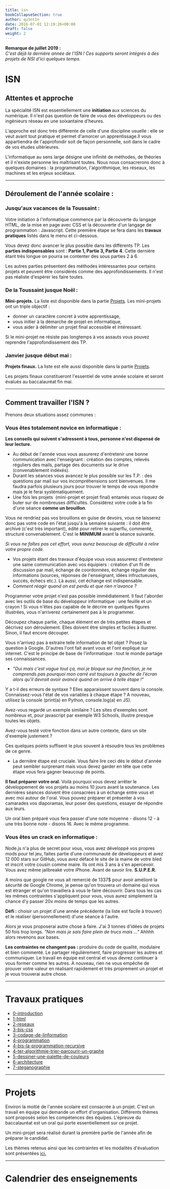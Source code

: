 ```yaml
---
title: isn
bookCollapseSection: true
author: qu3nt1n
date: 2016-07-01 12:19:26+00:00
draft: false
weight: 2
---
```


**Remarque de juillet 2019 :** <br>
_C'est déjà la dernière année de l'ISN ! Ces supports seront intégrés à des projets de NSI d'ici quelques temps._

# ISN

## Attentes et approche


La spécialité ISN est essentiellement une **initiation** aux sciences du numérique. Il n'est pas question de faire de vous des développeurs ou des ingénieurs réseau en une soixantaine d'heures.

L'approche est donc très différente de celle d'une discipline usuelle : elle se veut avant tout pratique et permet d'amorcer un apprentissage.Il vous appartiendra de l'approfondir soit de façon personnelle, soit dans le cadre de vos études ultérieures.

L'informatique au sens large désigne une infinité de méthodes, de théories et il n'existe personne les maîtrisant toutes. Nous nous consacrerons donc à quelques domaines : la programmation, l'algorithmique, les réseaux, les machines et les enjeux sociétaux.

---




## Déroulement de l'année scolaire :




### Jusqu'aux vacances de la Toussaint :


Votre initiation à l'informatique commence par la découverte du langage HTML, de la mise en page avec CSS et la découverte d'un langage de programmation : Javascript.
Cette première étape se fera dans les **travaux pratiques** listés dans le menu et ci-dessous.

Vous devez donc avancer le plus possible dans les différents TP.
Les **parties indispensables** sont : **Partie 1, Partie 3, Partie 4**. Cette dernière étant très longue on pourra se contenter des sous parties 2 à 6.

Les autres parties présentent des méthodes intéressantes pour certains projets et peuvent être considérés comme des approfondissements. Il n'est pas réaliste d'espérer les faire toutes.


### De la Toussaint jusque Noël :


**Mini-projets.** La liste est disponible dans la partie [Projets](http://qkzk.xyz/?page_id=45).
Les mini-projets ont un triple objectif :



* donner un caractère concret à votre apprentissage,
* vous initier à la démarche de projet en informatique,
* vous aider à délimiter un projet final accessible et intéressant.

Si le mini-projet ne résiste pas longtemps à vos assauts vous pouvez reprendre l'approfondissement des TP.


### Janvier jusque début mai :


**Projets finaux.** La liste est elle aussi disponible dans la partie [Projets](http://qkzk.xyz/?page_id=45).

Les projets finaux constitueront l'essentiel de votre année scolaire et seront évalués au baccalauréat fin mai.


---





## Comment travailler l'ISN ?


Prenons deux situations assez communes :


### **Vous êtes totalement novice en informatique :**


**Les conseils qui suivent s'adressent à tous, personne n'est dispensé de leur lecture.**



* Au début de l'année vous vous assurerez d'entretenir une bonne communication avec l'enseignant : création des comptes, relevés réguliers des mails, partage des documents sur le drive (convenablement indéxés).
* Durant les séances vous avancez le plus possible sur les T.P. : des questions par mail sur vos incompréhensions sont bienvenues. Il me faudra parfois plusieurs jours pour trouver le temps de vous répondre mais je le ferai systématiquement.
* Une fois les projets  (mini-projet et projet final) entamés vous risquez de buter sur de nombreuses difficultés. Considérez votre code à la fin d'une séance **comme un brouillon**.

Vous ne rendriez pas vos brouillons en guise de devoirs, vous ne laisserez donc pas votre code en l'état jusqu'à la semaine suivante : il doit être archivé (c'est très important), édité pour retirer le superflu, commenté, structuré convenablement. C'est le **MINIMUM** avant la séance suivante.

_Si vous ne faîtes pas cet effort, vous aurez beaucoup de difficulté à relire votre propre code._
* Vos projets étant des travaux d'équipe vous vous assurerez d'entretenir une saine communication avec vos équipiers : création d'un fil de discussion par mail, échange de coordonnées, échange régulier des informations (sources, réponses de l'enseignant, idées infructueuses, succès, échecs etc.). Là aussi, cet échange est indispensable.
* _Comment réagir quand on est perdu et que rien n'avance ?_

Programmer votre projet n'est pas possible immédiatement. Il faut l'aborder avec les outils de base du développeur informatique : une feuille et un crayon ! Si vous n'êtes pas capable de le décrire en quelques figures illustrées, vous n'arriverez certainement pas à le programmer.

Découpez chaque partie, chaque élément en de très petites étapes et décrivez son déroulement. Elles doivent être simples et faciles à illustrer. Sinon, il faut encore découper.

Vous n'arrivez pas à extraire telle information de tel objet ? Posez la question à Google. D'autres l'ont fait avant vous et l'ont expliqué sur internet. C'est le principe de base de l'informatique : tout le monde partage ses connaissances.

* _"Oui mais c'est vague tout ça, moi je bloque sur ma fonction, je ne comprends pas pourquoi mon carré est toujours à gauche de l'écran alors qu'il devrait avoir avancé quand on arrive à telle étape !"_

Y a t-il des erreurs de syntaxe ? Elles apparaissent souvent dans la console. Connaissez-vous l'état de vos variables à chaque étape ? A nouveau, utilisez la console (print(a) en Python, console.log(a) en JS).

Avez-vous regardé un exemple similaire ? Les sites d'exemples sont nombreux et, pour javascript par exemple W3 Schools, illustre presque toutes les objets.

Avez-vous testé votre fonction dans un autre contexte, dans un site d'exemple justement ?

Ces quelques points suffisent le plus souvent à résoudre tous les problèmes de ce genre.
* La dernière étape est cruciale. Vous faire lire ceci dès le début d'année peut sembler surprenant mais vous devez garder en tête que cette étape vous fera gagner beaucoup de points.

**Il faut préparer votre oral.** Voilà pourquoi vous devez arrêter le développement de vos projets au moins 10 jours avant la soutenance. Les dernières séances doivent être consacrées à un échange entre vous et avec moi autour de l'oral. Vous pouvez préparer et présenter à vos camarades vos diaporamas, leur poser des questions, essayer de répondre aux leurs.

Un oral bien préparé vous fera passer d'une note moyenne - disons 12 - à une très bonne note - disons 16. Avec le même programme.



### **Vous êtes un crack en informatique :**


Node.js n'a plus de secret pour vous, vous avez développé vos propres mods pour tel jeu, faites partie d'une communauté de développeurs et avez 12 000 stars sur GitHub, vous avez défacé le site de la mairie de votre bled et inscrit votre cousin comme maire. Ils ont mis 3 ans à s'en apercevoir. Vous avez même jailbreaké votre iPhone. Avant de savoir lire.
**S.U.P.E.R.**

A moins que google ne vous ait remercié de 1337$ pour avoir amélioré la sécurité de Google Chrome, je pense qu'on trouvera un domaine qui vous est étranger et qu'on travaillera à vous le faire découvrir.
Dans tous les cas les mêmes contraintes s'appliquent pour vous, vous aurez simplement la chance d'y passer 20x moins de temps que les autres.

**Défi :** choisir un projet d'une année précédente (la liste est facile à trouver) et le réaliser (personnellement) d'une séance à l'autre.

Alors je vous proposerai autre chose à faire. J'ai 3 tonnes d'idées de projets 50 fois trop longs.
_"Non mais je sais faire plein de trucs mais ..."_ Ahhhh alors revenons aux bases.

**Les contraintes ne changent pas :** produire du code de qualité, modulaire et bien commenté. Le partager régulièrement, faire progresser les autres et communiquer. Le travail en équipe est central et vous devrez continuer à vous former comme les autres.
A nouveau, rien ne vous empêche de prouver votre valeur en réalisant rapidement et très proprement un projet et je vous trouverai autre chose.


---





# Travaux pratiques




* [0-introduction](/docs/isn/isn-travaux-pratiques/0-introduction)
* [1-html](/docs/isn/isn-travaux-pratiques/1-html)
* [2-reseaux](/docs/isn/isn-travaux-pratiques/2-reseaux)
* [3-bis-css](/docs/isn/isn-travaux-pratiques/3-bis-css)
* [3-codage-de-linformation](/docs/isn/isn-travaux-pratiques/3-codage-de-linformation)
* [4-programmation](/docs/isn/isn-travaux-pratiques/4-programmation)
* [4-bis-la-programmation-recursive](/docs/isn/isn-travaux-pratiques/4-bis-la-programmation-recursive)
* [4-ter-algorithmie-trier-parcourir-un-graphe](/docs/isn/isn-travaux-pratiques/4-ter-algorithmie-trier-parcourir-un-graphe)
* [5-dessiner-une-palette-de-couleurs](/docs/isn/isn-travaux-pratiques/5-dessiner-une-palette-de-couleurs)
* [6-architecture](/docs/isn/isn-travaux-pratiques/6-architecture)
* [7-steganographie](/docs/isn/isn-travaux-pratiques/7-steganographie)






---





# Projets





Environ la moitié de l'année scolaire est consacrée à un projet. C'est un travail en équipe qui demande un effort d'organisation. Différents thèmes sont proposés selon les compétences des équipes. L'épreuve du baccalauréat est un oral qui porte essentiellement sur ce projet.

Un mini-projet sera réalisé durant la première partie de l'année afin de préparer le candidat.

Les thèmes retenus ainsi que les contraintes et les modalités d'évaluation sont présentées [ ici.](http://qkzk.xyz/?page_id=45)



---








# Calendrier des enseignements
